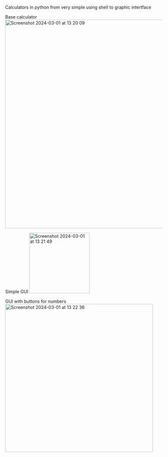 Calculators in python from very simple using shell to graphic intertface

Base calculator
<img width="666" alt="Screenshot 2024-03-01 at 13 20 09" src="https://github.com/valerioviale/Calculator/assets/34212301/a38f6e06-0fda-4c0d-bed3-67087eab2114">


Simple GUI
<img width="193" alt="Screenshot 2024-03-01 at 13 21 49" src="https://github.com/valerioviale/Calculator/assets/34212301/bb90cde2-f184-4ac3-925e-d6de821dd7a3">

GUI with buttons for numbers
<img width="472" alt="Screenshot 2024-03-01 at 13 22 36" src="https://github.com/valerioviale/Calculator/assets/34212301/13c41c97-4cca-4329-924a-e7c716b99cbc">
